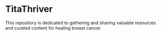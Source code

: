 # TitaThriver
This repository is dedicated to gathering and sharing valuable resources and curated content for healing breast cancer.

